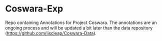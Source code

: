 # Coswara-Exp
Repo containing Annotations for Project Coswara. The annotations are an ongoing process and will be updated a bit later than the data repository (https://github.com/iiscleap/Coswara-Data). 
